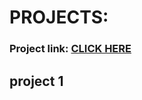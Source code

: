 # PROJECTS:
### Project link: [CLICK HERE](https://stackblitz.com/edit/dom-project-chaiaurcode?file=index.html)

## project 1
```

```